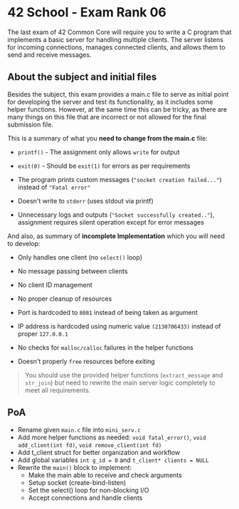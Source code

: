 # 42 School - Exam Rank 06

The last exam of 42 Common Core will require you to write a C program that implements a basic server for handling multiple clients. The server listens for incoming connections, manages connected clients, and allows them to send and receive messages.

## About the subject and initial files

Besides the subject, this exam provides a main.c file to serve as initial point for developing the server and test its functionality, as it includes some helper functions. However, at the same time this can be tricky, as there are many things on this file that are incorrect or not allowed for the final submission file.

This is a summary of what you **need to change from the main.c** file:

- `printf()` - The assignment only allows `write` for output

- `exit(0)` - Should be `exit(1)` for errors as per requirements

- The program prints custom messages (`"socket creation failed..."`) instead of `"Fatal error"`

- Doesn't write to `stderr` (uses stdout via printf)

- Unnecessary logs and outputs (`"Socket successfully created.."`), assignment requires silent operation except for error messages

And also, as summary of **incomplete Implementation** which you will need to develop:

- Only handles one client (no `select()` loop)

- No message passing between clients

- No client ID management

- No proper cleanup of resources

- Port is hardcoded to `8081` instead of being taken as argument

- IP address is hardcoded using numeric value `(2130706433)` instead of proper `127.0.0.1`

- No checks for `malloc/calloc` failures in the helper functions

- Doesn't properly `free` resources before exiting

> You should use the provided helper functions (`extract_message` and `str_join`) but need to rewrite the main server logic completely to meet all requirements.

## PoA

- Rename given `main.c` file into `mini_serv.c`
- Add more helper functions as needed: `void fatal_error()`, `void add_client(int fd)`, `void remove_client(int fd)`
- Add t_client struct for better organization and workflow
- Add global variables `int g_id = 0` and `t_client* clients = NULL`
- Rewrite the `main()` block to implement:
    - Make the main able to receive and check arguments
    - Setup socket (create-bind-listen)
    - Set the select() loop for non-blocking I/O
    - Accept connections and handle clients

